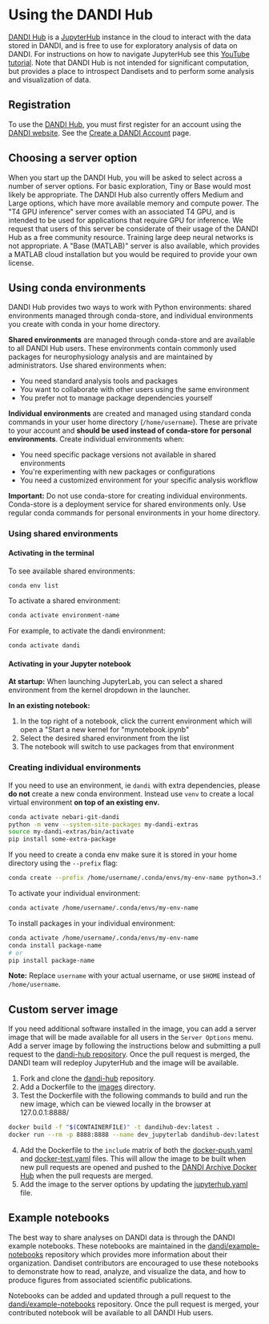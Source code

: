 # Using the DANDI Hub

[DANDI Hub](http://hub.dandiarchive.org) is a [JupyterHub](https://jupyterhub.readthedocs.io) instance in the cloud to interact with the data stored in DANDI, and is free to use for exploratory analysis of data on DANDI.
For instructions on how to navigate JupyterHub see this [YouTube tutorial](https://www.youtube.com/watch?v=5pf0_bpNbkw&t=09m20s).
Note that DANDI Hub is not intended for significant computation, but provides a place to introspect Dandisets and to perform some analysis and visualization of data.

## Registration

To use the [DANDI Hub](http://hub.dandiarchive.org), you must first register for an account using the [DANDI website](http://dandiarchive.org).
See the [Create a DANDI Account](../getting-started/creating-account.md) page.

## Choosing a server option

When you start up the DANDI Hub, you will be asked to select across a number of server options.
For basic exploration, Tiny or Base would most likely be appropriate.
The DANDI Hub also currently offers Medium and Large options, which have more available memory and compute power.
The "T4 GPU inference" server comes with an associated T4 GPU, and is intended to be used for applications that require GPU for inference.
We request that users of this server be considerate of their usage of the DANDI Hub as a free community resource.
Training large deep neural networks is not appropriate.
A "Base (MATLAB)" server is also available, which provides a MATLAB cloud installation but you would be required to provide your own license.

## Using conda environments

DANDI Hub provides two ways to work with Python environments: shared environments managed through conda-store, and individual environments you create with conda in your home directory.

**Shared environments** are managed through conda-store and are available to all DANDI Hub users.
These environments contain commonly used packages for neurophysiology analysis and are maintained by administrators.
Use shared environments when:
- You need standard analysis tools and packages
- You want to collaborate with other users using the same environment
- You prefer not to manage package dependencies yourself

**Individual environments** are created and managed using standard conda commands in your user home directory (`/home/username`).
These are private to your account and **should be used instead of conda-store for personal environments**.
Create individual environments when:
- You need specific package versions not available in shared environments
- You're experimenting with new packages or configurations
- You need a customized environment for your specific analysis workflow

**Important:** Do not use conda-store for creating individual environments.
Conda-store is a deployment service for shared environments only.
Use regular conda commands for personal environments in your home directory.

### Using shared environments

#### Activating in the terminal

To see available shared environments:
```bash
conda env list
```

To activate a shared environment:
```bash
conda activate environment-name
```

For example, to activate the dandi environment:
```bash
conda activate dandi
```

#### Activating in your Jupyter notebook

**At startup:** When launching JupyterLab, you can select a shared environment from the kernel dropdown in the launcher.

**In an existing notebook:** 
1. In the top right of a notebook, click the current environment which will open a "Start a new kernel for "mynotebook.ipynb"
2. Select the desired shared environment from the list
3. The notebook will switch to use packages from that environment

### Creating individual environments

If you need to use an environment, ie `dandi` with extra dependencies, please **do not** create a
new conda environment. Instead use `venv` to create a local virtual environment **on top of an existing env.**

```bash
conda activate nebari-git-dandi
python -m venv --system-site-packages my-dandi-extras
source my-dandi-extras/bin/activate
pip install some-extra-package
```

If you need to create a conda env make sure it is stored in your home directory using the `--prefix` flag:

```bash
conda create --prefix /home/username/.conda/envs/my-env-name python=3.9
```

To activate your individual environment:
```bash
conda activate /home/username/.conda/envs/my-env-name
```

To install packages in your individual environment:
```bash
conda activate /home/username/.conda/envs/my-env-name
conda install package-name
# or
pip install package-name
```

**Note:** Replace `username` with your actual username, or use `$HOME` instead of `/home/username`.

## Custom server image

If you need additional software installed in the image, you can add a server image that will be made available for all users in the `Server Options` menu.  Add a server image by following the instructions below and submitting a pull request to the [dandi-hub repository](https://github.com/dandi/dandi-hub).  Once the pull request is merged, the DANDI team will redeploy JupyterHub and the image will be available.


1. Fork and clone the [dandi-hub](https://github.com/dandi/dandi-hub) repository.
2. Add a Dockerfile to the [images](https://github.com/dandi/dandi-hub/tree/main/images) directory.
3. Test the Dockerfile with the following commands to build and run the new image, which can be viewed locally in the browser at 127.0.0.1:8888/
```sh
docker build -f "$(CONTAINERFILE)" -t dandihub-dev:latest .
docker run --rm -p 8888:8888 --name dev_jupyterlab dandihub-dev:latest start-notebook.sh --NotebookApp.token=""
```
4. Add the Dockerfile to the `include` matrix of both the [docker-push.yaml](https://github.com/dandi/dandi-hub/blob/main/.github/workflows/docker-push.yaml) and [docker-test.yaml](https://github.com/dandi/dandi-hub/blob/main/.github/workflows/docker-test.yaml) files.  This will allow the image to be built when new pull requests are opened and pushed to the [DANDI Archive Docker Hub](https://hub.docker.com/u/dandiarchive) when the pull requests are merged. 
5. Add the image to the server options by updating the [jupyterhub.yaml](https://github.com/dandi/dandi-hub/blob/main/envs/shared/jupyterhub.yaml) file.

## Example notebooks

The best way to share analyses on DANDI data is through the DANDI example notebooks.
These notebooks are maintained in the [dandi/example-notebooks](https://github.com/dandi/example-notebooks) repository which provides more information about their organization.
Dandiset contributors are encouraged to use these notebooks to demonstrate how to read, analyze, and visualize the data, and how to produce figures from associated scientific publications.

Notebooks can be added and updated through a pull request to the [dandi/example-notebooks](https://github.com/dandi/example-notebooks) repository.
Once the pull request is merged, your contributed notebook will be available to all DANDI Hub users.
